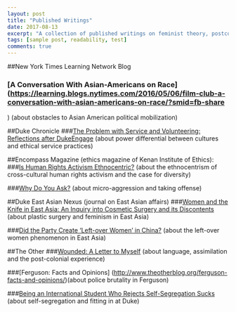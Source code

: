 ```yaml
---
layout: post
title: "Published Writings"
date: 2017-08-13
excerpt: "A collection of published writings on feminist theory, postcolonial theory, East Asian culture, and more"
tags: [sample post, readability, test]
comments: true
---
```


##New York Times Learning Network Blog
### [A Conversation With Asian-Americans on Race](https://learning.blogs.nytimes.com/2016/05/06/film-club-a-conversation-with-asian-americans-on-race/?smid=fb-share
) (about obstacles to Asian American political mobilization)


##Duke Chronicle 
###[The Problem with Service and Volunteering: Reflections after DukeEngage](http://www.dukechronicle.com/article/2015/08/the-problem-with-service-and-volunteering-reflections-after-dukeengage
) (about power differential between cultures and ethical service practices)


##Encompass Magazine (ethics magazine of Kenan Institute of Ethics):
###[Is Human Rights Activism Ethnocentric?](http://kenan.ethics.duke.edu/teamkenan/encompass/current-issue/is-human-rights-activism-ethnocentric/) (about the ethnocentrism of cross-cultural human rights activism and the case for diversity)


###[Why Do You Ask?](http://kenan.ethics.duke.edu/teamkenan/why-do-you-ask/
) (about micro-aggression and taking offense)


##Duke East Asian Nexus (journal on East Asian affairs)
###[Women and the Knife in East Asia: An Inquiry into Cosmetic Surgery and its Discontents](http://www.dukenex.us/angie-shen-women-and-the-knife-in-east-asia----an-inquiry-into-cosmetic-surgery-and-its-discontents.html) (about plastic surgery and feminism in East Asia)


###[Did the Party Create ‘Left-over Women’ in China?](http://www.dukenex.us/angie-shen-did-the-part-create-leftover-women-in-china.html
) (about the left-over women phenomenon in East Asia)


##The Other 
###[Wounded: A Letter to Myself](http://www.theotherblog.org/wounded-a-letter-to-myself/ 
) (about language, assimilation and the post-colonial experience)

###[Ferguson: Facts and Opinions] (http://www.theotherblog.org/ferguson-facts-and-opinions/)(about police brutality in Ferguson)


###[Being an International Student Who Rejects Self-Segregation Sucks](http://www.theotherblog.org/being-an-international-student-who-rejects-self-segregation-sucks/
) (about self-segregation and fitting in at Duke)

